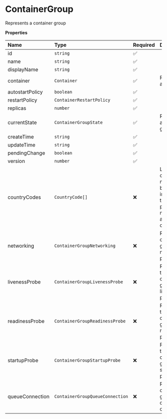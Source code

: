 # ContainerGroup

Represents a container group

**Properties**

| Name            | Type                            | Required | Description                                                                                     |
| :-------------- | :------------------------------ | :------- | :---------------------------------------------------------------------------------------------- |
| id              | `string`                        | ✅       |                                                                                                 |
| name            | `string`                        | ✅       |                                                                                                 |
| displayName     | `string`                        | ✅       |                                                                                                 |
| container       | `Container`                     | ✅       | Represents a container                                                                          |
| autostartPolicy | `boolean`                       | ✅       |                                                                                                 |
| restartPolicy   | `ContainerRestartPolicy`        | ✅       |                                                                                                 |
| replicas        | `number`                        | ✅       |                                                                                                 |
| currentState    | `ContainerGroupState`           | ✅       | Represents a container group state                                                              |
| createTime      | `string`                        | ✅       |                                                                                                 |
| updateTime      | `string`                        | ✅       |                                                                                                 |
| pendingChange   | `boolean`                       | ✅       |                                                                                                 |
| version         | `number`                        | ✅       |                                                                                                 |
| countryCodes    | `CountryCode[]`                 | ❌       | List of countries nodes must be located in. Remove this field to permit nodes from any country. |
| networking      | `ContainerGroupNetworking`      | ❌       | Represents container group networking parameters                                                |
| livenessProbe   | `ContainerGroupLivenessProbe`   | ❌       | Represents the container group liveness probe                                                   |
| readinessProbe  | `ContainerGroupReadinessProbe`  | ❌       | Represents the container group readiness probe                                                  |
| startupProbe    | `ContainerGroupStartupProbe`    | ❌       | Represents the container group startup probe                                                    |
| queueConnection | `ContainerGroupQueueConnection` | ❌       | Represents container group queue connection                                                     |
